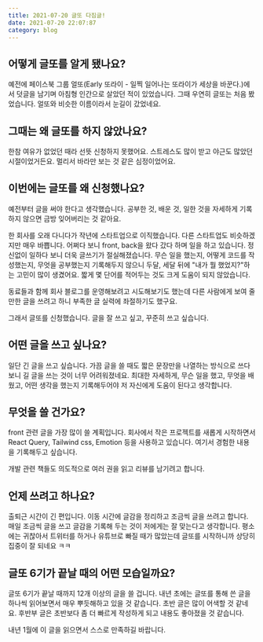 ```yaml
---
title: 2021-07-20 글또 다짐글!
date: 2021-07-20 22:07:87
category: blog
---
```


## 어떻게 글또를 알게 됐나요?

예전에 페이스북 그룹 얼또(Early 또라이 - 일찍 일어나는 또라이가 세상을 바꾼다.)에서 덧글을 남기며 아침형 인간으로 살았던 적이 있었습니다. 그때 우연히 글또는 처음 봤었습니다. 얼또와 비슷한 이름이라서 눈길이 갔었네요.

## 그때는 왜 글또를 하지 않았나요?

한참 여유가 없었던 때라 선뜻 신청하지 못했어요. 스트레스도 많이 받고 야근도 많았던 시절이었거든요. 멀리서 바라만 보는 것 같은 심정이었어요.

## 이번에는 글또를 왜 신청했나요?

예전부터 글을 써야 한다고 생각했습니다. 공부한 것, 배운 것, 일한 것을 자세하게 기록하지 않으면 금방 잊어버리는 것 같아요.

한 회사를 오래 다니다가 작년에 스타트업으로 이직했습니다. 다른 스타트업도 비슷하겠지만 매우 바쁩니다. 어쩌다 보니 front, back을 왔다 갔다 하며 일을 하고 있습니다. 정신없이 일하다 보니 더욱 글쓰기가 절실해졌습니다. 무슨 일을 했는지, 어떻게 코드를 작성했는지, 무엇을 공부했는지 기록해두지 않으니 두달, 세달 뒤에 "내가 뭘 했었지?"하는 고민이 많이 생겼어요. 짧게 몇 단어를 적어두는 것도 크게 도움이 되지 않았습니다.

동료들과 함께 회사 블로그를 운영해보려고 시도해보기도 했는데 다른 사람에게 보여 줄 만한 글을 쓰려고 하니 부족한 글 실력에 좌절하기도 했구요.

그래서 글또를 신청했습니다. 글을 잘 쓰고 싶고, 꾸준히 쓰고 싶습니다.

## 어떤 글을 쓰고 싶나요?

일단 긴 글을 쓰고 싶습니다. 가끔 글을 쓸 때도 짧은 문장만을 나열하는 방식으로 쓰다 보니 길 글을 쓰는 것이 너무 어려워졌네요. 최대한 자세하게, 무슨 일을 했고, 무엇을 배웠고, 어떤 생각을 했는지 기록해두어야 저 자신에게 도움이 된다고 생각합니다.

## 무엇을 쓸 건가요?

front 관련 글을 가장 많이 쓸 계획입니다. 회사에서 작은 프로젝트를 새롭게 시작하면서 React Query, Tailwind css, Emotion 등을 사용하고 있습니다. 여기서 경험한 내용을 기록해두고 싶습니다.

개발 관련 책들도 의도적으로 여러 권을 읽고 리뷰를 남기려고 합니다.

## 언제 쓰려고 하나요?

출퇴근 시간이 긴 편입니다. 이동 시간에 글감을 정리하고 조금씩 글을 쓰려고 합니다. 매일 조금씩 글을 쓰고 글감을 기록해 두는 것이 저에게는 잘 맞는다고 생각합니다. 평소에는 귀찮아서 트위터를 하거나 유튜브로 빠질 때가 많았는데 글또를 시작하니까 상당히 집중이 잘 되네요 ㅋㅋ

## 글또 6기가 끝날 때의 어떤 모습일까요?

글또 6기가 끝날 때까지 12개 이상의 글을 쓸 겁니다. 내년 초에는 글또를 통해 쓴 글을 하나씩 읽어보면서 매우 뿌듯해하고 있을 것 같습니다. 초반 글은 많이 어색할 것 같네요. 후반부 글은 초반보다 좀 더 빠르게 작성하게 되고 내용도 좋아졌을 것 같습니다.

내년 1월에 이 글을 읽으면서 스스로 만족하길 바랍니다.
